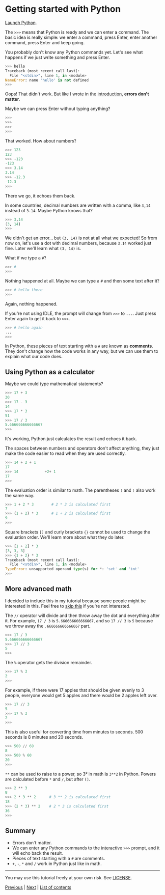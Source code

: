 # Getting started with Python

[Launch Python](installing-python.md).

The `>>>` means that Python is ready and we can enter a command. The
basic idea is really simple: we enter a command, press Enter, enter
another command, press Enter and keep going.

You probably don't know any Python commands yet. Let's see what happens
if we just write something and press Enter.

```py
>>> hello
Traceback (most recent call last):
  File "<stdin>", line 1, in <module>
NameError: name 'hello' is not defined
>>>
```

Oops! That didn't work. But like I wrote in the
[introduction](what-is-programming.md), **errors don't matter**.

Maybe we can press Enter without typing anything?

```py
>>> 
>>> 
>>> 
>>> 
```

That worked. How about numbers?

```py
>>> 123
123
>>> -123
-123
>>> 3.14
3.14
>>> -12.3
-12.3
>>> 
```

There we go, it echoes them back.

In some countries, decimal numbers are written with a comma, like `3,14`
instead of `3.14`. Maybe Python knows that?

```py
>>> 3,14
(3, 14)
>>> 
```

We didn't get an error... but `(3, 14)` is not at all what we expected!
So from now on, let's use a dot with decimal numbers, because `3.14`
worked just fine. Later we'll learn what `(3, 14)` is.

What if we type a `#`?

```py
>>> #
>>> 
```

Nothing happened at all. Maybe we can type a `#` and then some text
after it?

```py
>>> # hello there
>>> 
```

Again, nothing happened.

If you're not using IDLE, the prompt will change from `>>>` to
`...`. Just press Enter again to get it back to `>>>`.

```py
>>> # hello again
... 
>>> 
```

In Python, these pieces of text starting with a `#` are known as
**comments**. They don't change how the code works in any way, but
we can use them to explain what our code does.

## Using Python as a calculator

Maybe we could type mathematical statements?

```py
>>> 17 + 3
20
>>> 17 - 3
14
>>> 17 * 3
51
>>> 17 / 3
5.666666666666667
>>>
```

It's working, Python just calculates the result and echoes it back.

The spaces between numbers and operators don't affect anything, they
just make the code easier to read when they are used correctly.

```py
>>> 14 + 2 + 1
17
>>> 14            +2+ 1
17
>>>
```

The evaluation order is similar to math. The parentheses `(` and `)`
also work the same way.

```py
>>> 1 + 2 * 3        # 2 * 3 is calculated first
7
>>> (1 + 2) * 3      # 1 + 2 is calculated first
9
>>>
```

Square brackets `[]` and curly brackets `{}` cannot be used to change
the evaluation order. We'll learn more about what they do later.

```py
>>> [1 + 2] * 3
[3, 3, 3]
>>> {1 + 2} * 3
Traceback (most recent call last):
  File "<stdin>", line 1, in <module>
TypeError: unsupported operand type(s) for *: 'set' and 'int'
>>>
```

## More advanced math

I decided to include this in my tutorial because some people might be
interested in this. Feel free to [skip this](#summary) if you're not
interested.

The `//` operator will divide and then throw away the dot and everything
after it. For example, `17 / 3` is `5.666666666666667`, and so `17 // 3`
is `5` because we throw away the `.666666666666667` part.

```py
>>> 17 / 3
5.666666666666667
>>> 17 // 3
5
>>>
```

The `%` operator gets the division remainder.

```py
>>> 17 % 3
2
>>>
```

For example, if there were 17 apples that should be given evenly to 3
people, everyone would get 5 apples and there would be 2 apples left
over.

```py
>>> 17 // 3
5
>>> 17 % 3
2
>>>
```

This is also useful for converting time from minutes to seconds. 500
seconds is 8 minutes and 20 seconds.

```py
>>> 500 // 60
8
>>> 500 % 60
20
>>>
```

`**` can be used to raise to a power, so 3² in math is `3**2` in Python.
Powers are calculated before `*` and `/`, but after `()`.

```py
>>> 2 ** 3
8
>>> 2 * 3 ** 2      # 3 ** 2 is calculated first
18
>>> (2 * 3) ** 2    # 2 * 3 is calculated first
36
>>>
```

## Summary

- Errors don't matter.
- We can enter any Python commands to the interactive `>>>` prompt, and
    it will echo back the result.
- Pieces of text starting with a `#` are comments.
- `+`, `-`, `*` and `/` work in Python just like in math.

***

You may use this tutorial freely at your own risk. See
[LICENSE](../LICENSE).

[Previous](installing-python.md) | [Next](the-way-of-the-program.md) |
[List of contents](../README.md#basics)

